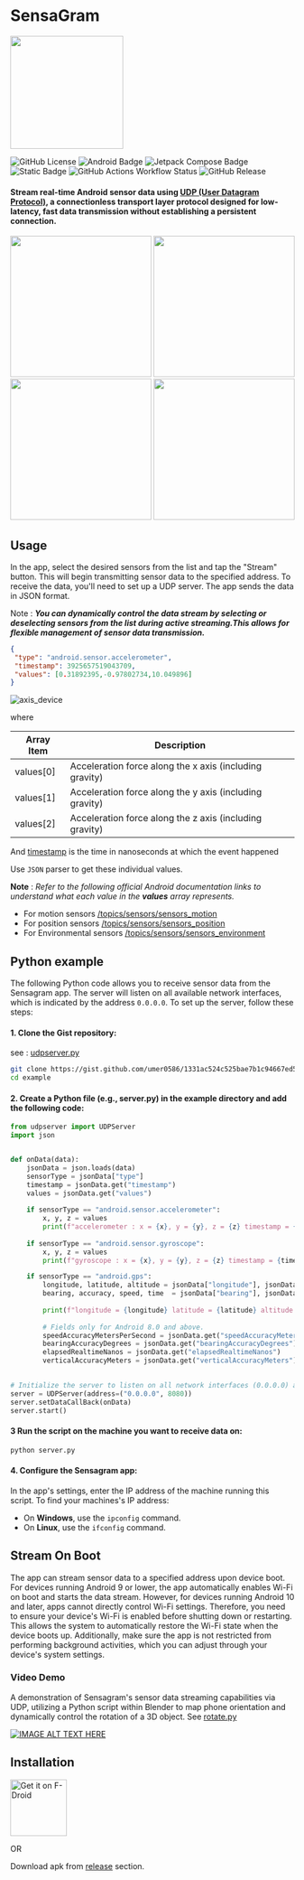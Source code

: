 # SensaGram

<img src="https://github.com/umer0586/SensaGram/blob/main/app/src/main/ic_launcher-playstore.png" width="200">

![GitHub License](https://img.shields.io/github/license/umer0586/SensaGram?style=for-the-badge) ![Android Badge](https://img.shields.io/badge/Android-5.0+-34A853?logo=android&logoColor=fff&style=for-the-badge) ![Jetpack Compose Badge](https://img.shields.io/badge/Jetpack%20Compose-4285F4?logo=jetpackcompose&logoColor=fff&style=for-the-badge) ![Static Badge](https://img.shields.io/badge/protocol-UDP-teal?style=for-the-badge) ![GitHub Actions Workflow Status](https://img.shields.io/github/actions/workflow/status/umer0586/SensaGram/build.yml?style=for-the-badge&logo=appveyor)
 ![GitHub Release](https://img.shields.io/github/v/release/umer0586/SensaGram?include_prereleases&style=for-the-badge)








#### Stream real-time Android sensor data using [UDP (User Datagram Protocol)](https://en.wikipedia.org/wiki/User_Datagram_Protocol), a connectionless transport layer protocol designed for low-latency, fast data transmission without establishing a persistent connection.

<img src="https://github.com/user-attachments/assets/0f8476cd-add4-4f19-8124-64db871e2e9b" width="250">
<img src="https://github.com/user-attachments/assets/098bc959-ab34-449a-90d8-cdfdc1056e83" width="250">
<img src="https://github.com/user-attachments/assets/bab0c973-4f08-4bfc-bae9-ac8acf3202ae" width="250">
<img src="https://github.com/user-attachments/assets/54cb7935-4306-4c69-a6b6-24a195345a3a" width="250">



## Usage
In the app, select the desired sensors from the list and tap the "Stream" button. This will begin transmitting sensor data to the specified address. To receive the data, you'll need to set up a UDP server. The app sends the data in JSON format.

Note : _**You can dynamically control the data stream by selecting or deselecting sensors from the list during active streaming.This allows for flexible management of sensor data transmission.**_

```json
{
 "type": "android.sensor.accelerometer",
 "timestamp": 3925657519043709,
 "values": [0.31892395,-0.97802734,10.049896]
}
```

![axis_device](https://user-images.githubusercontent.com/35717992/179351418-bf3b511a-ebea-49bb-af65-5afd5f464e14.png)

where

| Array Item  | Description |
| ------------- | ------------- |
| values[0]  | Acceleration force along the x axis (including gravity)  |
| values[1]  | Acceleration force along the y axis (including gravity)  |
| values[2]  | Acceleration force along the z axis (including gravity)  |

And [timestamp](https://developer.android.com/reference/android/hardware/SensorEvent#timestamp) is the time in nanoseconds at which the event happened

Use `JSON` parser to get these individual values.

 
**Note** : *Refer to the following official Android documentation links to understand what each value in the **values** array represents.*
- For motion sensors [/topics/sensors/sensors_motion](https://developer.android.com/guide/topics/sensors/sensors_motion)
- For position sensors [/topics/sensors/sensors_position](https://developer.android.com/guide/topics/sensors/sensors_position)
- For Environmental sensors [/topics/sensors/sensors_environment](https://developer.android.com/guide/topics/sensors/sensors_environment)

## Python example

The following Python code allows you to receive sensor data from the Sensagram app. The server will listen on all available network interfaces, which is indicated by the address `0.0.0.0`. To set up the server, follow these steps:

#### 1. Clone the Gist repository:
see : [udpserver.py](https://gist.github.com/umer0586/1331ac524c525bae7b1c94667ed571de)
```bash
git clone https://gist.github.com/umer0586/1331ac524c525bae7b1c94667ed571de example
cd example
```

#### 2. Create a Python file (e.g., server.py) in the example directory and add the following code:

```python
from udpserver import UDPServer
import json


def onData(data):
    jsonData = json.loads(data)
    sensorType = jsonData["type"]
    timestamp = jsonData.get("timestamp")
    values = jsonData.get("values")
    
    if sensorType == "android.sensor.accelerometer":
        x, y, z = values
        print(f"accelerometer : x = {x}, y = {y}, z = {z} timestamp = {timestamp} ")
    
    if sensorType == "android.sensor.gyroscope":
        x, y, z = values
        print(f"gyroscope : x = {x}, y = {y}, z = {z} timestamp = {timestamp} ")

    if sensorType == "android.gps":
        longitude, latitude, altitude = jsonData["longitude"], jsonData["latitude"], jsonData["altitude"]
        bearing, accuracy, speed, time	= jsonData["bearing"], jsonData["accuracy"], jsonData["speed"], jsonData["time"]
        
        print(f"longitude = {longitude} latitude = {latitude} altitude = {altitude}")
        
        # Fields only for Android 8.0 and above.
        speedAccuracyMetersPerSecond = jsonData.get("speedAccuracyMetersPerSecond")
        bearingAccuracyDegrees = jsonData.get("bearingAccuracyDegrees")
        elapsedRealtimeNanos = jsonData.get("elapsedRealtimeNanos")
        verticalAccuracyMeters = jsonData.get("verticalAccuracyMeters")
                

# Initialize the server to listen on all network interfaces (0.0.0.0) and port 8080
server = UDPServer(address=("0.0.0.0", 8080))
server.setDataCallBack(onData)
server.start()

```
#### 3 Run the script on the machine you want to receive data on:
```bash
python server.py
```
#### 4. Configure the Sensagram app:
In the app's settings, enter the IP address of the machine running this script. To find your machines's IP address:
- On **Windows**, use the `ipconfig` command.
- On **Linux**, use the `ifconfig` command.

## Stream On Boot
The app can stream sensor data to a specified address upon device boot. For devices running Android 9 or lower, the app automatically enables Wi-Fi on boot and starts the data stream. However, for devices running Android 10 and later, apps cannot directly control Wi-Fi settings. Therefore, you need to ensure your device's Wi-Fi is enabled before shutting down or restarting. This allows the system to automatically restore the Wi-Fi state when the device boots up. Additionally, make sure the app is not restricted from performing background activities, which you can adjust through your device's system settings.

### Video Demo
A demonstration of Sensagram's sensor data streaming capabilities via UDP, utilizing a Python script within Blender to map phone orientation and dynamically control the rotation of a 3D object. See [rotate.py](https://gist.github.com/a5b1247b1999848fe16dda340335dfe6.git)

[![IMAGE ALT TEXT HERE](https://img.youtube.com/vi/IxHCX9Im31A/0.jpg)](https://www.youtube.com/watch?v=IxHCX9Im31A)



## Installation
[<img src="https://fdroid.gitlab.io/artwork/badge/get-it-on.png"
    alt="Get it on F-Droid"
    height="100">](https://f-droid.org/packages/com.github.umer0586.sensagram/)

OR

Download apk from [release](https://github.com/umer0586/SensaGram/releases) section.


